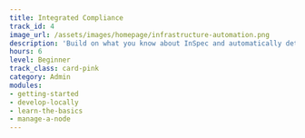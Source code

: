 ```yaml
---
title: Integrated Compliance
track_id: 4
image_url: /assets/images/homepage/infrastructure-automation.png
description: 'Build on what you know about InSpec and automatically detect and remediate compliance failures in Chef cookbooks using continuous automation. As an exercise, learn how to ensure that a server is HIPAA compliant.'
hours: 6
level: Beginner
track_class: card-pink
category: Admin
modules:
- getting-started
- develop-locally
- learn-the-basics
- manage-a-node
---
```

